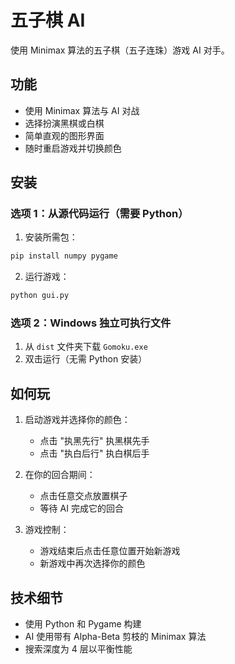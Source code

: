 # 五子棋 AI

使用 Minimax 算法的五子棋（五子连珠）游戏 AI 对手。

## 功能

- 使用 Minimax 算法与 AI 对战
- 选择扮演黑棋或白棋
- 简单直观的图形界面
- 随时重启游戏并切换颜色

## 安装

### 选项 1：从源代码运行（需要 Python）

1. 安装所需包：
```bash
pip install numpy pygame
```

2. 运行游戏：
```bash
python gui.py
```

### 选项 2：Windows 独立可执行文件

1. 从 `dist` 文件夹下载 `Gomoku.exe`
2. 双击运行（无需 Python 安装）

## 如何玩

1. 启动游戏并选择你的颜色：
   - 点击 "执黑先行" 执黑棋先手
   - 点击 "执白后行" 执白棋后手

2. 在你的回合期间：
   - 点击任意交点放置棋子
   - 等待 AI 完成它的回合

3. 游戏控制：
   - 游戏结束后点击任意位置开始新游戏 
   - 新游戏中再次选择你的颜色

## 技术细节

- 使用 Python 和 Pygame 构建
- AI 使用带有 Alpha-Beta 剪枝的 Minimax 算法
- 搜索深度为 4 层以平衡性能
